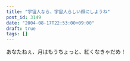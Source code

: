 ```yaml
---
title: "宇宙人なら、宇宙人らしい顔にしようね"
post_id: 3149
date: "2004-08-17T22:53:00+09:00"
draft: true
tags: []
---
```



あなたねぇ、月はもうちょっと、紅くなきゃだめ！
